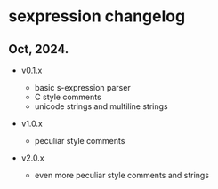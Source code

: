 # sexpression changelog

## Oct, 2024.

- v0.1.x
    - basic s-expression parser
    - C style comments
    - unicode strings and multiline strings

- v1.0.x
    - peculiar style comments

- v2.0.x
    - even more peculiar style comments and strings
